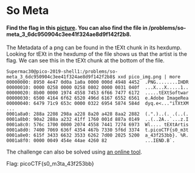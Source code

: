 # So Meta
#### Find the flag in this [picture](https://2019shell1.picoctf.com/static/61e816c3ab6abee2bda49f438bd49571/pico_img.png). You can also find the file in /problems/so-meta_3_6dc950904c3ee41f324ae8d9f142f2b8.

The Metadata of a png can be found in the tEXt chunk in its hexdump. Looking for tEXt in the hexdump of the file shows us that the artist is the flag. We can see this in the tEXt chunk at the bottom of the file.
```
Supermac30@pico-2019-shell1:/problems/so-meta_3_6dc950904c3ee41f324ae8d9f142f2b8$ xxd pico_img.png | more
00000000: 8950 4e47 0d0a 1a0a 0000 000d 4948 4452  .PNG........IHDR
00000010: 0000 0258 0000 0258 0802 0000 0031 040f  ...X...X.....1..
00000020: 8b00 0000 1974 4558 7453 6f66 7477 6172  .....tEXtSoftwar
00000030: 6500 4164 6f62 6520 496d 6167 6552 6561  e.Adobe ImageRea
00000040: 6479 71c9 653c 0000 0322 6954 5874 584d  dyq.e<..."iTXtXM
...
0001a8a0: 288a 2208 298a a228 8a20 a428 8aa2 2882  (.".)..(. .(..(.
0001a8b0: 90a2 288a a232 41ff 1760 001d 887a 0149  ..(..2A..`...z.I
0001a8c0: 576c 1700 0000 2074 4558 7441 7274 6973  Wl.... tEXtArtis
0001a8d0: 7400 7069 636f 4354 467b 7330 5f6d 3374  t.picoCTF{s0_m3t
0001a8e0: 615f 3433 6632 3533 6262 7d00 2025 5200  a_43f253bb}. %R.
0001a8f0: 0000 0049 454e 44ae 4260 82              ...IEND.B`.
```

The challenge can also be solved using [an online tool](http://exif.regex.info/exif.cgi).

Flag: picoCTF{s0_m3ta_43f253bb}
